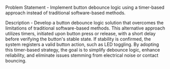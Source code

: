Problem Statement - Implement button debounce logic using a timer-based approach instead of traditional software-based methods.

Description - Develop a button debounce logic solution that overcomes the limitations of traditional software-based methods. This alternative approach utilizes timers, initiated upon button press or release, with a short delay before verifying the button's stable state. If stability is confirmed, the system registers a valid button action, such as LED toggling. By adopting this timer-based strategy, the goal is to simplify debounce logic, enhance reliability, and eliminate issues stemming from electrical noise or contact bouncing.